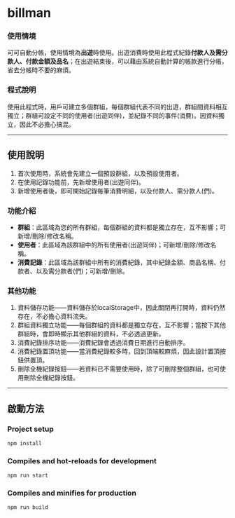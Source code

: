 # billman
### 使用情境
可可自動分帳，使用情境為**出遊**時使用。出遊消費時使用此程式紀錄**付款人及需分款人、付款金額及品名**；在出遊結束後，可以藉由系統自動計算的帳款進行分帳，省去分帳時不要的麻煩。

### 程式說明
使用此程式時，用戶可建立多個群組，每個群組代表不同的出遊，群組間資料相互獨立；群組可設定不同的使用者(出遊同伴)，並紀錄不同的事件(消費)。因資料獨立，因此不必擔心搞混。


****
## 使用說明
1. 首次使用時，系統會先建立一個預設群組，以及預設使用者。
2. 在使用記錄功能前，先新增使用者(出遊同伴)。
3. 新增使用者後，即可開始記錄每筆消費明細，以及付款人、需分款人(們)。

### 功能介紹
* **群組**：此區域為您的所有群組，每個群組的資料都是獨立存在，互不影響；可新增/刪除/修改名稱。
* **使用者**：此區域為該群組中的所有使用者(出遊同伴)；可新增/刪除/修改名稱。
* **消費記錄**：此區域為該群組中所有的消費紀錄，其中紀錄金額、商品名稱、付款者、以及需分款者(們)；可新增/刪除。


### 其他功能
1. 資料儲存功能——資料儲存於localStorage中，因此關閉再打開時，資料仍然存在，不必擔心資料流失。
2. 群組資料獨立功能——每個群組的資料都是獨立存在，互不影響；當按下其他群組時，會即時顯示其他群組的資料，不必透過更新。
3. 消費紀錄排序功能——消費紀錄會透過消費日期進行自動排序。
4. 消費紀錄置頂功能——當消費紀錄較多時，回到頂端較麻煩，因此設計置頂按鈕供置頂。
5. 刪除全機紀錄按鈕——若資料已不需要使用時，除了可刪除整個群組，也可使用刪除全機紀錄按鈕。
****


## 啟動方法
### Project setup
```
npm install
```

### Compiles and hot-reloads for development
```
npm run start
```

### Compiles and minifies for production
```
npm run build
```



